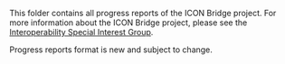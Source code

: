 This folder contains all progress reports of the ICON Bridge project.
For more information about the ICON Bridge project, please see the [Interoperability Special Interest Group](https://github.com/icon-project/community/tree/main/special-interest-groups/interoperability).

Progress reports format is new and subject to change.
